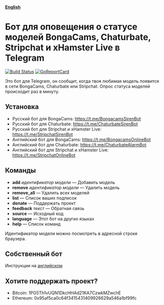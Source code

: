 __[English](README.md)__

Бот для оповещения о статусе моделей BongaCams, Chaturbate, Stripchat и xHamster Live в Telegram
================================================================================================

[![Build Status](https://travis-ci.org/bcmk/siren.png)](https://travis-ci.org/bcmk/siren)
[![GoReportCard](http://goreportcard.com/badge/bcmk/siren)](http://goreportcard.com/report/bcmk/siren)

Это бот для Telegram, он сообщит, когда твоя любимая модель появится в сети BongaCams, Chaturbate или Stripchat.
Опрос статуса моделей происходит раз в минуту.

Установка
---------

* Русский бот для BongaCams: https://t.me/BongacamsSirenBot
* Русский бот для Chaturbate: https://t.me/ChaturbateSirenBot
* Русский бот для Stripchat и xHamster Live: https://t.me/StripchatSirenBot
* Английский бот для BongaCams: https://t.me/BongacamsOnlineBot
* Английский бот для Chaturbate: https://t.me/ChaturbateAlarmBot
* Английский бот для Stripchat и xHamster Live: https://t.me/StripchatOnlineBot

Команды
-------

* __add__ _идентификатор модели_ — Добавить модель
* __remove__ _идентификатор модели_ — Удалить модель
* __remove_all__ — Удалить всех моделей
* __list__ — Список ваших подписок
* __donate__ — Поддержать проект
* __feedback__ _текст_ — Обратная связь
* __source__ — Исходный код
* __language__ — Этот бот на других языках
* __help__ — Список команд

Идентификатор модели можно посмотреть в адресной строке браузера.

Собственный бот
---------------

Инструкции на [английском](README.en.md)

Хотите поддержать проект?
-------------------------

* Bitcoin: 1PG5Th1vUQN1DkcHHAd21KA7CzwkMZwchE
* Ethereum: 0x95af5ca0c64f3415431409926629a546a1bf99fc

